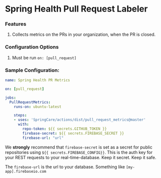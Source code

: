 # Spring Health Pull Request Labeler

### Features
1. Collects metrics on the PRs in your organization, when the PR is closed.

### Configuration Options
1. Must be run `on: [pull_request]`

### Sample Configuration:
```yml
name: Spring Health PR Metrics

on: [pull_request]

jobs:
  PullRequestMetrics:
    runs-on: ubuntu-latest

    steps:
    - uses: 'SpringCare/actions/dist/pull_request_metrics@master'
      with:
        repo-token: ${{ secrets.GITHUB_TOKEN }}
        firebase-secret: ${{ secrets.FIREBASE_SECRET }}
        firebase-url: "url"
```

We **strongly** recommend that `firebase-secret` is set as a secret for public repositories using `${{ secrets.FIREBASE_CONFIG}}`.  This is the auth key for your REST requests to your real-time-database.  Keep it secret. Keep it safe.

The `firebase-url` is the url to your database.  Something like `[my-app].firebaseio.com`